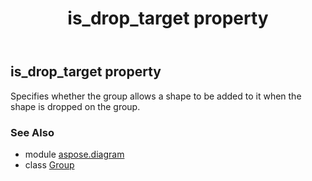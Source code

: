 ﻿---
title: is_drop_target property
second_title: Aspose.Diagram for Python via .NET API References
description: 
type: docs
weight: 50
url: /python-net/aspose.diagram/group/is_drop_target/
is_root: false
---

## is_drop_target property


Specifies whether the group allows a shape to be added to it when the shape is dropped on the group.

### See Also
* module [aspose.diagram](../../)
* class [Group](/diagram/python-net/aspose.diagram/group)
